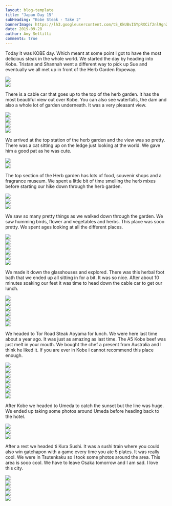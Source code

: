 ```yaml
---
layout: blog-template
title: "Japan Day 15"
subHeading: "Kobe Steak - Take 2"
bannerImage: https://lh3.googleusercontent.com/tS_KkUBvISYpRXCif2nl9gnZvwqX91Y2DFD-gxzQQ11qrHIpr_Mp0DuKdPBkY4SQ_d742SMM4T3rtiIkAxW_l8kdCcs53UusLEh_JsaWZvPE1kmFP_VotH3WuI10JwWaWZOrjPGVhBk=w2400
date: 2019-09-28
author: Amy Sellitti
comments: true
---
```


Today it was KOBE day. Which meant at some point I got to have the most delicious steak in the whole world.  We started the day by heading into Kobe. Tristan and Shannah went a different way to pick up Sue and eventually we all met up in front of the Herb Garden Ropeway.

<div class="center-image"><img src="https://lh3.googleusercontent.com/RO94w-5-bOzmf5rbp6Ruds7-6rr6a9kuHV4ounwGy9cDtqhzYw1WW1fEx-VQ3R3wT9AjAWlD6TJxOQHVO8yc6dRmFrjT0dxF6yGiTYdNaO9QM5fhDpq6ernsJt7MjNe-MyhZM8aJl34=w2400"/></div>
<div class="center-image"><img src="https://lh3.googleusercontent.com/trNpCg4nFXxadEk8S0WeNhAzoAb_As715KcD9nrGJ7HLT1tGEk_VpN-vSpzpv7eC1IDviQeqtNVycuMe5RriOwVUuSGJ9LAZItehVyngRk44FE4HkEbT5CWghorP7j_k_IcBKPIm_wY=w2400"/></div>

There is a cable car that goes up to the top of the herb garden. It has the most beautiful view out over Kobe. You can also see waterfalls, the dam and also a whole lot of garden underneath. It was a very pleasant view. 

<div class="center-image"><img src="https://lh3.googleusercontent.com/Kkx7zGMZpVphUIhgMCjNwecBBVqUjwt_djjDsAdmOgBs-rl499G00AwXLBWQA_q0s5WYBDaK28BcFejWHggqQ446bSKHaXh7HE1lTiQj_8qQnj5FbSj_STF7NdxRxWAZW1yUySD5HME=w2400"/></div>
<div class="center-image"><img src="https://lh3.googleusercontent.com/TpgdAjqRLFVLVLiMLAuZi0_faZQRWybR8kpuj-IOmpCTuH1xLjLdPiDsc1NQz3UrL37xE8AXAmUnxJhg_53l7dK-P_uWudJKlfUendNPbTxOGEjx_Gm_yJd2CICmyEKSQ4Rqtgk4tzI=w2400"/></div>
<div class="center-image"><img src="https://lh3.googleusercontent.com/RI1Eprefag7Jbp192hNfcqEhdbqIdhllAY-8CJaj03U0izf_p0BFucgr-WAzuVofu6f_TEWj3HNPJ0wUwk4WpoZfRbrHUgyQWrqdYik1l8V91Eyc1XsGxbqTw10_qb7D5xcJ7Od1Tcg=w2400"/></div>
<div class="center-image"><img src="https://lh3.googleusercontent.com/MUy22m0JjCRNuTBaf2NH1Qnhs8AhQwQvYmbIvMs5W0syZHcYUOn1tsahdMEGsJi3c7hPTzj3496G2ETIsuc8PvMdjGttEkHKVWlkYW3n4bmsgdm7dWCDw-5j9UziWaNwCiAlAhW6mE0=w2400"/></div>

We arrived at the top station of the herb garden and the view was so pretty. There was a cat sitting up on the ledge just looking at the world. We gave him a good pat as he was cute. 

<div class="center-image"><img src="https://lh3.googleusercontent.com/LNHVBTymt6YwkHOsfVo_jyMZQTzoH3PQzJMQ7Bt2vA850YkpnHaX0NhOwCue8i0ePDmza4FdWdB-QWLcPysA5neEiOPs_YEyYZnwQ9AuuDasS_Q3IS1VlPYEILVDJmxsaefbqGFCnq8=w2400"/></div>
<div class="center-image"><img src="https://lh3.googleusercontent.com/vH8QkTDKJdrPd35GOdEybRA_kCt8XuxQwxhI5oR1-YVrDv_bjieRXhOUYa98HwsHF-lQ6GY_v-NNcImJMKmu8QbybJ_Y_DQ15JAQDLERxMyypDBdOVNAlhZkgxyelYDX4nKNDNVZHKs=w2400"/></div>

The top section of the Herb garden has lots of food, souvenir shops and a fragrance museum. We spent a little bit of time smelling the herb mixes before starting our hike down through the herb garden. 

<div class="center-image"><img src="https://lh3.googleusercontent.com/89m5uAyV7g8XFF3Ey2_vyHHjctVUcB0iiREYfCKtmqy42hYyoRX_Z-iZPnPS2-n9GfBqtcxnbauRWCdLWGIV4cVhXLWfOT2taOB7zCz0PE5HAC1x4AhKsTuJ2n7lL4jCFqtosyYMzu8=w2400"/></div>
<div class="center-image"><img src="https://lh3.googleusercontent.com/wsgCNXlJ2sug--_aMLSFG3bDzViTYlBnFXfrbN5h1DF1L2_LC0E8fQYMQFXuQE3lxwPZcHnZnWOvkbN9uecZueaInr91kjTMR840dB_FMsSKDo5J8acQlxv3ljGlkR3RPqlFqtKsmAk=w2400"/></div>
<div class="center-image"><img src="https://lh3.googleusercontent.com/MkN9rTonFeBY1BEQdydv2gqtW8YH0jv_zc1yubvDQia1ZbpfBWTPlK4gPAhyt8gBq3jCo4YtobFs9lov0dTkJlX--OEs612mazRwxZhE-3ZlSHVq7iJSrEa8Voait2hFYbcB-4WiFu4=w2400"/></div>

We saw so many pretty things as we walked down through the garden. We saw humming birds, flower and vegetables and herbs. This place was sooo pretty. We spent ages looking at all the different places.

<div class="center-image"><img src="https://lh3.googleusercontent.com/tS_KkUBvISYpRXCif2nl9gnZvwqX91Y2DFD-gxzQQ11qrHIpr_Mp0DuKdPBkY4SQ_d742SMM4T3rtiIkAxW_l8kdCcs53UusLEh_JsaWZvPE1kmFP_VotH3WuI10JwWaWZOrjPGVhBk=w2400"/></div>
<div class="center-image"><img src="https://lh3.googleusercontent.com/ZdAhvNOopVlLdx4tMe1rc8-T6szTgTmhLenpN94Ebrv3HdzXwAwzNf_1P1G3Pw59rpnv9wkomnplSXlf_AA8McsELQ1nh94hIDLqY4QMXd0vm4tWTvuuc9u_fDkQOliZXA9hD6xqg70=w2400"/></div>
<div class="center-image"><img src="https://lh3.googleusercontent.com/GJPnR2uMMUGww2pH4gYXlGbPZ-o5_smATQe4Wo6vDZZ6ayswxp8_e5DVSHmlNge4lOUYJsGNFvriF8laiSYMbVu95syCbWR8fm1bFM0ZLJcou5u1CeFlnGvR1iUW1FcoHg0VRxCaXZU=w2400"/></div>
<div class="center-image"><img src="https://lh3.googleusercontent.com/oR27z10XI0UdSJmWq7Cl6fKFNulZjHz_rCBDyTYNwl8RQEvi2a_76so0hhhZpH5gCVGqvF4kYynk-t1CFCCmC5u4t0XfNrenAytrYYMETHN5KQwOFDEwd7Od7TB_YAqwWxzI3UoUQYI=w2400"/></div>
<div class="center-image"><img src="https://lh3.googleusercontent.com/1AkBux75pYHAv6ThpKoyvcwYd7yDALbxVzZrXD_pnrlQyfOEibWGbW9yKzJPR2QOMgqb-bCMBOI9ih3DEPbLJ5Lk641lUWIV4k7qezrK1DUCPU1D0DuZSKAxadhVUbt9460GF_5k4Pc=w2400"/></div>
<div class="center-image"><img src="https://lh3.googleusercontent.com/7uV8bjpw1K-PPcO4oCYUP9VfPMHqGAzTieox4CpqeTrYa7nl2raS9eeAGXowFbULnKfSHryIwI7XWihEJ3GwgE2unqiZgFeaJeEcFPlcRw2XRQnjye06KuITowz7IDCNNjEYTereMoc=w2400"/></div>

We made it down the glasshouses and explored. There was this herbal foot bath that we ended up all sitting in for a bit. It was so nice. After about 10 minutes soaking our feet it was time to head down the cable car to get our lunch. 
<div class="center-image"><img src="https://lh3.googleusercontent.com/b-R1V-hSGC75a5XKLAwbN1ybNj9YtA8Vtwka4jwOoNpVsJHBpZr2i4JljraVds0vTtCjUp5iIHofblItLaY1vpqUBvYLjtC1wUkn4RSk0EbvxF4dc1TfGfEuW17IXQDJPhFvR46B2Vo=w2400"/></div>
<div class="center-image"><img src="https://lh3.googleusercontent.com/JPoxS9q-uzf9XFN6iyfFKdMXINlUoCeT63UBnLszcernoSMnBtK3HWQ_NIlDf7DZNd-dzQDqE9GdvuVM0bVvIgRK9rHwpwwbMpk2gY2T2edDR5wmYjrlPZLa8NdgWIO06gwEn2d3oms=w2400"/></div>
<div class="center-image"><img src="https://lh3.googleusercontent.com/eRPbmJb1VhGYrsj8nzdj38EyRo52yxiVJZE2hAIHT45tNaX5Vb7wwQL7uweK8ilUmJO27-2NkGGtNbX0TQZZcsV97UEcJEiiFHDe0-d2t6TvjVkej7a5aEKu-71pOLwg_0aRALog8vY=w2400"/></div>
<div class="center-image"><img src="https://lh3.googleusercontent.com/6w8E7xCQjndI0pvqF6KqrfLbjCEhKs-LEsqoSsXDggKqHzzTU8HTEyD1Fh_38_6wp9r_We5qG6trC-pgg_etlBwYlh0rgdGXLzwIH0wG6Z6KGN-PgpTz7gn20agOaVQxNQvu2IOkynY=w2400"/></div>
<div class="center-image"><img src="https://lh3.googleusercontent.com/2T94sZZjBwSmEtz11YNHKww6x_TqHrlacObxnLLMlbmXay1c_HjVM2bHAydSuORvvvSJEEZEbF7m-WVgQIiw_srzkgK5hpngEnfdsKOViIDErw3-Da1uyTMUT3UK_GyIwUYsTceFKmk=w2400"/></div>
<div class="center-image"><img src="https://lh3.googleusercontent.com/2zq5Wc2F2Z6wVYHH8HXggNI7kwApLqxvWQviWJilPFtNwap_C6q-luMwGwHtVBqJGxNll6U0mT8uruaCTJv3bz_JQGuAKTj6cq9ivoP9x9uzKR10zdbKruvzeYEi0yFjELOD4-yOD8M=w2400"/></div>

We headed to Tor Road Steak Aoyama for lunch. We were here last time about a year ago. It was just as amazing as last time. The A5 Kobe beef was just melt in your mouth. We bought the chef a present from Australia and I think he liked it. If you are ever in Kobe i cannot recommend this place enough. 

<div class="center-image"><img src="https://lh3.googleusercontent.com/MeV1t_ghY-91vunpwOT3avEnEEYHp4ENQSia0lAxl_caBBjcn45wPXYFa-K6mzxgsKcHDJhIZ_KiUcoqiN2v6zkCzVfECmoT8V-sf44YDadImAL17tVN5AZIhZx4b1AU5Oj3x5Bcp10=w2400"/></div>
<div class="center-image"><img src="https://lh3.googleusercontent.com/_XOOmK2V5Z5IL037zvcL8lzB6kwl_Jgz8-yqm8NhjJ8iKXD1l_bZ3hKKFL4tU1xor1vFX2j08NnCO-UyTwnGx9Af_mQ-TtEB1jNP4KppZuBVCMGrWteUkHyCgKpFhxnP8I8DaFMXyLg=w2400"/></div>
<div class="center-image"><img src="https://lh3.googleusercontent.com/-IOLg1_7vU-870J82k3T4NGXxIcwq3jrBURKln4AtnKHmz0Q-I_aH8KX6sa6H0kpQ5sx4rcemdmtbGBX2CBkc_v07TOUMKtCdjrO88M_XkNFWGgWKhyoUPbOqa-IR3gTIBluMPNDRFk=w2400"/></div>
<div class="center-image"><img src="https://lh3.googleusercontent.com/nkNzZJ-cmhCsgPW5t4cjsGxnZ_07-zIR28bS6jLS_ORZ-Y_9sK4iDcem2l0_KK30BWs3ChbeGxVGmpYgSNeOjwmaRososcXARliD7kauDomyHOEhnlO4sD16dG4zoa0GKZCS3j1jmgI=w2400"/></div>
<div class="center-image"><img src="https://lh3.googleusercontent.com/VlQrdrQ_-_yHHejt7xxghrW6LG3IAKKTs968MWcJhq04WNz-BBA8XQpN-XMrJ35LZbX4Vf6peeatWJv7whMcvPBiRD5OB1eKffA_oiUBKwhPOR1GcJD7QV2uuYJ-9zXrBdfdwUifjxU=w2400"/></div>
<div class="center-image"><img src="https://lh3.googleusercontent.com/yXeSC1cZIyp9Y3jhgyCRovVqbDZOXGkrB6MlqUltBTlJ50A4f5QsVDJacBNOwLjQVteyLHIquZup8bvgjpSo-a2bwx3CnKZsvk2j9BKFPmSGXXJx3tOB0VH4dDs5lZgAfydCCHb4tD4=w2400"/></div>
<div class="center-image"><img src="https://lh3.googleusercontent.com/hI75VC3UROKIKJ9Uoe73KgCXlQwXdCS5MwXAd-WCHCEJNEWI5tKmQGVHOF4FRIzJAuFrnRbvkFCitRo9v2VaFsQZqwDeXfZP3BdoqIKEJu4_n1-vAFwCH70DZA9mVGcFMoS1wxMoeFU=w2400"/></div>

After Kobe we headed to Umeda to catch the sunset but the line was huge. We ended up taking some photos around Umeda before heading back to the hotel.

<div class="center-image"><img src="https://lh3.googleusercontent.com/LPxMj-DLTJKfWChr3VAmF93FVgfLzzP2f4gLa0jVoQUWhHT_fr9gbr8r9FGXJ-49ERM2sqGqU5fQXUkn17ZdiVccyGqqWzo6yv-kLHOhhxyYUz9ePkQqhMAqzCVppYhDBQ_4Oh0AAV8=w2400"/></div>
<div class="center-image"><img src="https://lh3.googleusercontent.com/D5W4tDHbiaez1-txLu-gQt3VX9_vhdTspFh0jhE-aGVf_Dj8hchdJtPtmtu80j22CrW7QhBF1AWsRWYlhBBQEgk-DPg-t3EGhTAz3pEhloogkV8DWH3XmCTeI43hKZXAvkseSGb9Od8=w2400"/></div>
<div class="center-image"><img src="https://lh3.googleusercontent.com/pJLbZ8b8gKAJcM6EKfiLXGZgvF-oluLyGspQ1IIMxKAC1eFxmLSP4dhZwqwIn5kSTJGl8kjxZ4rrKblJVfAt8vKJdZRQgxIIo4A9Dkkj3mlRQiIsOT7XN3JusHo6TqlBgl1m0Njugr8=w2400"/></div>

After a rest we headed ti Kura Sushi. It was a sushi train where you could also win gatchapon with a game every time you ate 5 plates. It was really cool. We were in Tsutenkaku so I took some photos around the area. This area is sooo cool. We have to leave Osaka tomorrow and I am sad. I love this city. 

<div class="center-image"><img src="https://lh3.googleusercontent.com/TeqbYhtNmkOughQIWMz7-5Vhb691rK7gGA7IIqxNNdfhv9UUF9HvMl-Y67Xk1CN15j_CcNw6cq48GPL1mRa0PxfQh2TEOsTr8Prz-T1-ffSNInKJTbBmzsrGBWOA3I7dvDTUBeFKxUA=w2400"/></div>
<div class="center-image"><img src="https://lh3.googleusercontent.com/tohWZxP5S0FtV6Book11dbDynNCpEKFtxWTnHeRs06mqAugBGT2TkR86AsxDXZAX8NURjpy2A-2y-TwWSbUaOWxBzOwyJvCe764fsg8Dv7Kw1skiu41CPWsTm6AGGysA9QppCkETAog=w2400"/></div>
<div class="center-image"><img src="https://lh3.googleusercontent.com/zzn2FDXeDqIkHaI0SWOEpQtIj2SMijyLP_1QJknvyW5M6N0qQIujDorfjsu7FjIXfOK22f9OA_schzm16FNWtxS0TlSUogSPr-vPf31mMbkkbZZL8obDZjTrHAFw1Eq9ApYNy9__xus=w2400"/></div>
<div class="center-image"><img src="https://lh3.googleusercontent.com/DNXzE0r_LxuHkLyMi8s7846jZZ2OV8IeFNwbAGBpWxzRSGuGTRLvZGva1QKqR1mA_MZtet9zuqxygzjVHJ5Ejo4XRVORT--YiJhCa_sBJNnBG5Y_VQk7K5H5SUu-HqoEU5FrVACf_3c=w2400"/></div>
<div class="center-image"><img src="https://lh3.googleusercontent.com/QP-p8-WBw0SQn-lew0PT85ugtyXAKGBtME49988PZG3bIc7Kh_XGNCDUXLTYBYhmk4QS2E07EkRCbPRyHKthuCG4-DrlaF8fb9J4oPow8rK7_Ep2DjyFRnPin7Ugv7RF_MyWssGXPdw=w2400"/></div>
